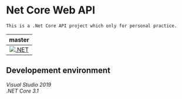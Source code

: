 # Net Core Web API
	This is a .Net Core API project which only for personal practice.
	
| master     |
| :-----------:  |
| [![.NET](https://github.com/AveryHu/NetCoreWebAPI/actions/workflows/dotnet.yml/badge.svg?branch=master)](https://github.com/AveryHu/NetCoreWebAPI/actions/workflows/dotnet.yml) |
 
## Developement environment

*Visual Studio 2019*  
*.NET Core 3.1*